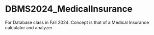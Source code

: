# DBMS2024_MedicalInsurance
For Database class in Fall 2024. Concept is that of a Medical Insurance calculator and analyzer
